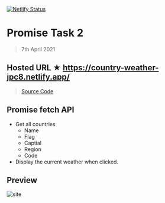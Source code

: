 [![Netlify Status](https://api.netlify.com/api/v1/badges/033d8eb6-13c0-4af5-9a70-e5c1c5110844/deploy-status)](https://app.netlify.com/sites/country-weather-jpc8/deploys)

# Promise Task 2

  > 7th April 2021

## Hosted URL ★ https://country-weather-jpc8.netlify.app/

> [Source Code](promise)

## Promise fetch API
  - Get all countries
    - Name
    - Flag
    - Captial
    - Region
    - Code
  - Display the current weather when clicked.

## Preview

![site](https://github.com/JPC8/guvi_BootCamp/blob/main/Tasks/Week3/promise-task-2/Preview.png)
